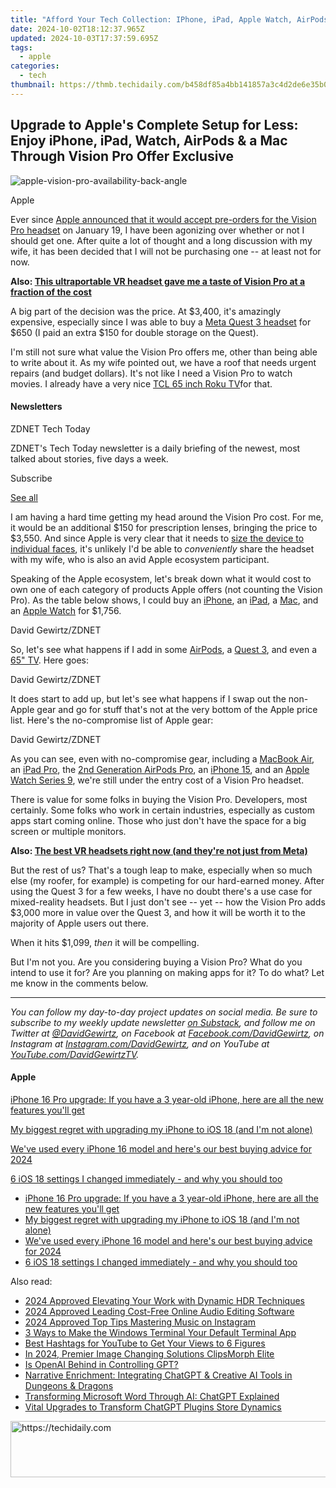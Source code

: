 ```yaml
---
title: "Afford Your Tech Collection: IPhone, iPad, Apple Watch, AirPods & Mac at a Fraction - Compare with Vision Pro"
date: 2024-10-02T18:12:37.965Z
updated: 2024-10-03T17:37:59.695Z
tags:
  - apple
categories:
  - tech
thumbnail: https://thmb.techidaily.com/b458df85a4bb141857a3c4d2de6e35b07f50e405e5e03af8173f938324bb194b.png
---
```


## Upgrade to Apple's Complete Setup for Less: Enjoy iPhone, iPad, Watch, AirPods & a Mac Through Vision Pro Offer  Exclusive

![apple-vision-pro-availability-back-angle](https://www.zdnet.com/a/img/resize/4a4b046603b21b00781a406d326e80476eb7dcc9/2024/01/08/60b1e18f-7d81-4348-9cba-9d3e2f2b8469/apple-vision-pro-availability-back-angle.jpg?auto=webp&width=1280)

Apple

Ever since [Apple announced that it would accept pre-orders for the Vision Pro headset](https://www.zdnet.com/article/apple-vision-pro-in-stores-february-2-pre-orders-start-january-19/) on January 19, I have been agonizing over whether or not I should get one. After quite a lot of thought and a long discussion with my wife, it has been decided that I will not be purchasing one -- at least not for now. 

**Also: [This ultraportable VR headset gave me a taste of Vision Pro at a fraction of the cost](https://www.zdnet.com/article/this-ultraportable-vr-headset-gave-me-a-taste-of-vision-pro-at-a-fraction-of-the-cost/)**

A big part of the decision was the price. At $3,400, it's amazingly expensive, especially since I was able to buy a [Meta Quest 3 headset](https://buy.geni.us/Proxy.ashx?TSID=368250&GR%5FURL=https%3A%2F%2Fwww.amazon.com%2FMeta-Quest-128GB-Breakthrough-Reality-3%2Fdp%2FB0C8VKH1ZH%3Ftag%3Dzd-buy-button-20%26ascsubtag%3D%5F%5FCOM%5FCLICK%5FID%5F%5F%7Cdc0a376a-8c1e-446b-a2d3-8d3af9c83a22%7Cdtp&dtb=1) for $650 (I paid an extra $150 for double storage on the Quest). 

I'm still not sure what value the Vision Pro offers me, other than being able to write about it. As my wife pointed out, we have a roof that needs urgent repairs (and budget dollars). It's not like I need a Vision Pro to watch movies. I already have a very nice [TCL 65 inch Roku TV](https://buy.geni.us/Proxy.ashx?TSID=368250&GR%5FURL=https%3A%2F%2Fwww.amazon.com%2FTCL-4K-Smart-LED-65S425%2Fdp%2FB07JKL2K5T%3Fth%3D1%26tag%3Dzd-buy-button-20%26ascsubtag%3D%5F%5FCOM%5FCLICK%5FID%5F%5F%7Cdc0a376a-8c1e-446b-a2d3-8d3af9c83a22%7Cdtp&dtb=1)for that. 

#### Newsletters

ZDNET Tech Today

ZDNET's Tech Today newsletter is a daily briefing of the newest, most talked about stories, five days a week.

 Subscribe

[See all](https://www.zdnet.com/newsletters/)

I am having a hard time getting my head around the Vision Pro cost. For me, it would be an additional $150 for prescription lenses, bringing the price to $3,550\. And since Apple is very clear that it needs to [size the device to individual faces](https://www.zdnet.com/article/preordering-the-apple-vision-pro-youll-have-these-hoops-to-jump-through/), it's unlikely I'd be able to _conveniently_ share the headset with my wife, who is also an avid Apple ecosystem participant. 

Speaking of the Apple ecosystem, let's break down what it would cost to own one of each category of products Apple offers (not counting the Vision Pro). As the table below shows, I could buy an [iPhone](https://apple.sjv.io/c/159047/435031/7613?&sharedId=zdnet&u=https%3A%2F%2Fwww.apple.com%2Fshop%2Fbuy-iphone%2Fiphone-se&subId1=zd-%5F%5FCOM%5FCLICK%5FID%5F%5F-dtp), an [iPad](https://shop-links.co/link/?url=https%3A%2F%2Fwww.bestbuy.com%2Fsite%2Fapple-10-2-inch-ipad-9th-generation-with-wi-fi-64gb-space-gray%2F&publisher_slug=itechdaily19598&exclusive=1), a [Mac](https://apple.sjv.io/c/159047/435031/7613?&sharedId=zdnet&u=https%3A%2F%2Fwww.apple.com%2Fshop%2Fbuy-mac%2Fmac-mini%2Fapple-m2-chip-with-8-core-cpu-and-10-core-gpu-256gb&subId1=zd-%5F%5FCOM%5FCLICK%5FID%5F%5F-dtp), and an [Apple Watch](https://apple.sjv.io/c/159047/435031/7613?&sharedId=zdnet&u=https%3A%2F%2Fwww.apple.com%2Fshop%2Fbuy-watch%2Fapple-watch&subId1=zd-%5F%5FCOM%5FCLICK%5FID%5F%5F-dtp) for $1,756\. 

David Gewirtz/ZDNET

So, let's see what happens if I add in some [AirPods](https://apple.sjv.io/c/159047/435031/7613?&sharedId=zdnet&u=https%3A%2F%2Fwww.apple.com%2Fshop%2Fproduct%2FMV7N2AM%2FA%2Fairpods-with-charging-case&subId1=zd-%5F%5FCOM%5FCLICK%5FID%5F%5F-dtp), a [Quest 3](https://www.meta.com/quest/), and even a [65" TV](https://buy.geni.us/Proxy.ashx?TSID=368250&GR%5FURL=https%3A%2F%2Fwww.amazon.com%2FTCL-Class-UHD-Smart-Roku%2Fdp%2FB08GW982QS%3Fth%3D1%26tag%3Dzd-buy-button-20%26ascsubtag%3D%5F%5FCOM%5FCLICK%5FID%5F%5F%7Cdc0a376a-8c1e-446b-a2d3-8d3af9c83a22%7Cdtp&dtb=1). Here goes: 

David Gewirtz/ZDNET

It does start to add up, but let's see what happens if I swap out the non-Apple gear and go for stuff that's not at the very bottom of the Apple price list. Here's the no-compromise list of Apple gear:

David Gewirtz/ZDNET

As you can see, even with no-compromise gear, including a [MacBook Air](https://apple.sjv.io/c/159047/435031/7613?&sharedId=zdnet&u=https%3A%2F%2Fwww.apple.com%2Fshop%2Fbuy-mac%2Fmacbook-air%2F13-inch-m2&subId1=zd-%5F%5FCOM%5FCLICK%5FID%5F%5F-dtp), an [iPad Pro](https://apple.sjv.io/c/159047/435031/7613?&sharedId=zdnet&u=https%3A%2F%2Fwww.apple.com%2Fshop%2Fbuy-ipad%2Fipad-pro%2F11-inch-display-128gb-space-gray-wifi&subId1=zd-%5F%5FCOM%5FCLICK%5FID%5F%5F-dtp), the [2nd Generation AirPods Pro](https://apple.sjv.io/c/159047/435031/7613?&sharedId=zdnet&u=https%3A%2F%2Fwww.apple.com%2Fshop%2Fproduct%2FMTJV3AM%2FA%2Fairpods-pro&subId1=zd-%5F%5FCOM%5FCLICK%5FID%5F%5F-dtp), an [iPhone 15](https://apple.sjv.io/c/159047/435031/7613?&sharedId=zdnet&u=https%3A%2F%2Fwww.apple.com%2Fshop%2Fbuy-iphone%2Fiphone-15&subId1=zd-%5F%5FCOM%5FCLICK%5FID%5F%5F-dtp), and an [Apple Watch Series 9](https://apple.sjv.io/c/159047/435031/7613?&sharedId=zdnet&u=https%3A%2F%2Fwww.apple.com%2Fshop%2Fbuy-watch%2Fapple-watch&subId1=zd-%5F%5FCOM%5FCLICK%5FID%5F%5F-dtp), we're still under the entry cost of a Vision Pro headset. 

There is value for some folks in buying the Vision Pro. Developers, most certainly. Some folks who work in certain industries, especially as custom apps start coming online. Those who just don't have the space for a big screen or multiple monitors. 

**Also: [The best VR headsets right now (and they're not just from Meta)](https://www.zdnet.com/article/best-vr-headset/)**

But the rest of us? That's a tough leap to make, especially when so much else (my roofer, for example) is competing for our hard-earned money. After using the Quest 3 for a few weeks, I have no doubt there's a use case for mixed-reality headsets. But I just don't see -- yet -- how the Vision Pro adds $3,000 more in value over the Quest 3, and how it will be worth it to the majority of Apple users out there. 

When it hits $1,099, _then_ it will be compelling. 

But I'm not you. Are you considering buying a Vision Pro? What do you intend to use it for? Are you planning on making apps for it? To do what? Let me know in the comments below. 

---

_You can follow my day-to-day project updates on social media. Be sure to subscribe to my weekly update newsletter [on Substack](https://advancedgeekery.substack.com/), and follow me on Twitter at [@DavidGewirtz](https://twitter.com/davidgewirtz), on Facebook at [Facebook.com/DavidGewirtz](https://www.facebook.com/davidgewirtz), on Instagram at [Instagram.com/DavidGewirtz](https://www.instagram.com/DavidGewirtz/), and on YouTube at [YouTube.com/DavidGewirtzTV](https://www.youtube.com/user/DavidGewirtzTV)._

#### Apple

[iPhone 16 Pro upgrade: If you have a 3 year-old iPhone, here are all the new features you'll get](https://www.zdnet.com/article/iphone-16-pro-and-pro-max-hands-on/ "iPhone 16 Pro upgrade: If you have a 3 year-old iPhone, here are all the new features you'll get")

[My biggest regret with upgrading my iPhone to iOS 18 (and I'm not alone)](https://www.zdnet.com/article/my-biggest-regret-with-upgrading-my-iphone-to-ios-18-and-im-not-alone/ "My biggest regret with upgrading my iPhone to iOS 18 (and I'm not alone)")

[We've used every iPhone 16 model and here's our best buying advice for 2024](https://www.zdnet.com/article/iphone-16-pro-max-buying-advice-2024/ "We've used every iPhone 16 model and here's our best buying advice for 2024")

[6 iOS 18 settings I changed immediately - and why you should too](https://www.zdnet.com/article/6-ios-18-settings-i-changed-immediately-and-why-you-should-too/ "6 iOS 18 settings I changed immediately - and why you should too")

* [iPhone 16 Pro upgrade: If you have a 3 year-old iPhone, here are all the new features you'll get](https://www.zdnet.com/article/iphone-16-pro-and-pro-max-hands-on/ "iPhone 16 Pro upgrade: If you have a 3 year-old iPhone, here are all the new features you'll get")
* [My biggest regret with upgrading my iPhone to iOS 18 (and I'm not alone)](https://www.zdnet.com/article/my-biggest-regret-with-upgrading-my-iphone-to-ios-18-and-im-not-alone/ "My biggest regret with upgrading my iPhone to iOS 18 (and I'm not alone)")
* [We've used every iPhone 16 model and here's our best buying advice for 2024](https://www.zdnet.com/article/iphone-16-pro-max-buying-advice-2024/ "We've used every iPhone 16 model and here's our best buying advice for 2024")
* [6 iOS 18 settings I changed immediately - and why you should too](https://www.zdnet.com/article/6-ios-18-settings-i-changed-immediately-and-why-you-should-too/ "6 iOS 18 settings I changed immediately - and why you should too")

<ins class="adsbygoogle"
     style="display:block"
     data-ad-format="autorelaxed"
     data-ad-client="ca-pub-7571918770474297"
     data-ad-slot="1223367746"></ins>

<ins class="adsbygoogle"
     style="display:block"
     data-ad-client="ca-pub-7571918770474297"
     data-ad-slot="8358498916"
     data-ad-format="auto"
     data-full-width-responsive="true"></ins>

<span class="atpl-alsoreadstyle">Also read:</span>
<div><ul>
<li><a href="https://article-knowledge.techidaily.com/2024-approved-elevating-your-work-with-dynamic-hdr-techniques/"><u>2024 Approved Elevating Your Work with Dynamic HDR Techniques</u></a></li>
<li><a href="https://audio-shaping.techidaily.com/2024-approved-leading-cost-free-online-audio-editing-software/"><u>2024 Approved Leading Cost-Free Online Audio Editing Software</u></a></li>
<li><a href="https://instagram-video-files.techidaily.com/2024-approved-top-tips-mastering-music-on-instagram/"><u>2024 Approved Top Tips Mastering Music on Instagram</u></a></li>
<li><a href="https://win11-tips.techidaily.com/3-ways-to-make-the-windows-terminal-your-default-terminal-app/"><u>3 Ways to Make the Windows Terminal Your Default Terminal App</u></a></li>
<li><a href="https://youtube-video-recordings.techidaily.com/1716461724941-best-hashtags-for-youtube-to-get-your-views-to-6-figures/"><u>Best Hashtags for YouTube to Get Your Views to 6 Figures</u></a></li>
<li><a href="https://extra-approaches.techidaily.com/in-2024-premier-image-changing-solutions-clipsmorph-elite/"><u>In 2024, Premier Image Changing Solutions ClipsMorph Elite</u></a></li>
<li><a href="https://tech-savvy.techidaily.com/is-openai-behind-in-controlling-gpt/"><u>Is OpenAI Behind in Controlling GPT?</u></a></li>
<li><a href="https://tech-savvy.techidaily.com/narrative-enrichment-integrating-chatgpt-and-creative-ai-tools-in-dungeons-and-dragons/"><u>Narrative Enrichment: Integrating ChatGPT & Creative AI Tools in Dungeons & Dragons</u></a></li>
<li><a href="https://tech-savvy.techidaily.com/transforming-microsoft-word-through-ai-chatgpt-explained/"><u>Transforming Microsoft Word Through AI: ChatGPT Explained</u></a></li>
<li><a href="https://tech-savvy.techidaily.com/vital-upgrades-to-transform-chatgpt-plugins-store-dynamics/"><u>Vital Upgrades to Transform ChatGPT Plugins Store Dynamics</u></a></li>
</ul></div>

<!-- affiliate ads begin -->
<a href="https://appsumo.8odi.net/c/5597632/2151883/7443" target="_top" id="2151883">
  <img src="//a.impactradius-go.com/display-ad/7443-2151883" border="0" alt="https://techidaily.com" width="728" height="90"/>
</a>
<img height="0" width="0" src="https://appsumo.8odi.net/i/5597632/2151883/7443" style="position:absolute;visibility:hidden;" border="0" />
<!-- affiliate ads end -->

